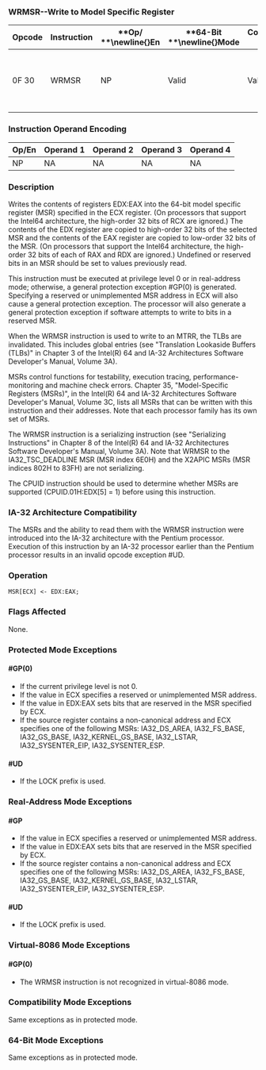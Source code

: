 ### WRMSR--Write to Model Specific Register


|**Opcode**|**Instruction**|**Op/ **\newline{}**En**|**64-Bit **\newline{}**Mode**|**Compat/**\newline{}**Leg Mode**|**Description**|
|----------|---------------|------------------------|-----------------------------|---------------------------------|---------------|
|0F 30|WRMSR|NP|Valid |Valid|Write the value in EDX:EAX to MSR specified by ECX.|
### Instruction Operand Encoding


|Op/En|Operand 1|Operand 2|Operand 3|Operand 4|
|-----|---------|---------|---------|---------|
|NP|NA|NA|NA|NA|
### Description


Writes the contents of registers EDX:EAX into the 64-bit model specific register (MSR) specified in the ECX register. (On processors that support the Intel64 architecture, the high-order 32 bits of RCX are ignored.) The contents of the EDX register are copied to high-order 32 bits of the selected MSR and the contents of the EAX register are copied to low-order 32 bits of the MSR. (On processors that support the Intel64 architecture, the high-order 32 bits of each of RAX and RDX are ignored.) Undefined or reserved bits in an MSR should be set to values previously read.

This instruction must be executed at privilege level 0 or in real-address mode; otherwise, a general protection exception #GP(0) is generated. Specifying a reserved or unimplemented MSR address in ECX will also cause a general protection exception. The processor will also generate a general protection exception if software attempts to write to bits in a reserved MSR.

When the WRMSR instruction is used to write to an MTRR, the TLBs are invalidated. This includes global entries (see "Translation Lookaside Buffers (TLBs)" in Chapter 3 of the Intel(R) 64 and IA-32 Architectures Software Developer's Manual, Volume 3A).

MSRs control functions for testability, execution tracing, performance-monitoring and machine check errors. Chapter 35, "Model-Specific Registers (MSRs)", in the Intel(R) 64 and IA-32 Architectures Software Developer's Manual, Volume 3C, lists all MSRs that can be written with this instruction and their addresses. Note that each processor family has its own set of MSRs.

The WRMSR instruction is a serializing instruction (see "Serializing Instructions" in Chapter 8 of the Intel(R) 64 and IA-32 Architectures Software Developer's Manual, Volume 3A). Note that WRMSR to the IA32_TSC_DEADLINE MSR (MSR index 6E0H) and the X2APIC MSRs (MSR indices 802H to 83FH) are not serializing.

The CPUID instruction should be used to determine whether MSRs are supported (CPUID.01H:EDX[5] = 1) before using this instruction.

### IA-32 Architecture Compatibility


The MSRs and the ability to read them with the WRMSR instruction were introduced into the IA-32 architecture with the Pentium processor. Execution of this instruction by an IA-32 processor earlier than the Pentium processor results in an invalid opcode exception #UD.


### Operation

```info-verb
MSR[ECX] <- EDX:EAX;
```
### Flags Affected


None.


### Protected Mode Exceptions

#### #GP(0)
* If the current privilege level is not 0.
* If the value in ECX specifies a reserved or unimplemented MSR address.
* If the value in EDX:EAX sets bits that are reserved in the MSR specified by ECX.
* If the source register contains a non-canonical address and ECX specifies one of the following MSRs: IA32_DS_AREA, IA32_FS_BASE, IA32_GS_BASE, IA32_KERNEL_GS_BASE, IA32_LSTAR, IA32_SYSENTER_EIP, IA32_SYSENTER_ESP.

#### #UD
* If the LOCK prefix is used.

### Real-Address Mode Exceptions

#### #GP
* If the value in ECX specifies a reserved or unimplemented MSR address.
* If the value in EDX:EAX sets bits that are reserved in the MSR specified by ECX.
* If the source register contains a non-canonical address and ECX specifies one of the following MSRs: IA32_DS_AREA, IA32_FS_BASE, IA32_GS_BASE, IA32_KERNEL_GS_BASE, IA32_LSTAR, IA32_SYSENTER_EIP, IA32_SYSENTER_ESP.

#### #UD
* If the LOCK prefix is used.

### Virtual-8086 Mode Exceptions

#### #GP(0)
* The WRMSR instruction is not recognized in virtual-8086 mode.

### Compatibility Mode Exceptions



Same exceptions as in protected mode.


### 64-Bit Mode Exceptions



Same exceptions as in protected mode.

